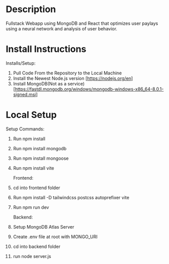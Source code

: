 # Description
Fullstack Webapp using MongoDB and React that optimizes user paylays using a neural network and analysis of user behavior.

# Install Instructions

  Installs/Setup:
1. Pull Code From the Repository to the Local Machine
2. Install the Newest Node.js version [https://nodejs.org/en]
3. Install MongoDB(Not as a service) [https://fastdl.mongodb.org/windows/mongodb-windows-x86_64-8.0.1-signed.msi]

# Local Setup

  Setup Commands:
1. Run npm install
2. Run npm install mongodb
3. Run npm install mongoose 
4. Run npm install vite
   
   Frontend:
1. cd into frontend folder
2. Run npm install -D tailwindcss postcss autoprefixer vite
3. Run npm run dev

   Backend:
1. Setup MongoDB Atlas Server
2. Create .env file at root with MONGO_URI
3. cd into backend folder
4. run node server.js
